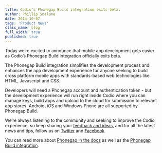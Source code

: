 ```yaml
---
title: Codio's Phonegap Build integration exits beta.
author: Phillip Snalune
date: 2014-10-07
tags: 'Product News'
class_name: blog
full_width: true
published: true
---
```

 
Today we’re excited to announce that mobile app development gets easier as Codio’s Phonegap Build integration officially exits beta. 

The Phonegap Build integration simplifies the development process and enhances the app development experience for anyone seeking to build cross platform mobile apps with standards-based web technologies like HTML, Javascript and CSS. 

Developers will need a Phonegap account and authentication token - but the development experience will run right inside Codio where you can manage keys, build apps and upload to the cloud for submission to relevant app stores.  Android, iOS and Windows Phone are all supported by Phonegap Build.

We’re always listening to the community and seeking to improve the Codio experience, so keep sharing your [feedback and ideas](http://forum.codio.com), and for all the latest news and tips, follow us on [Twitter](https://twitter.com/codiohq) and [Facebook](https://www.facebook.com/CodioHQ).

You can read more about [Phonegap in the docs](/docs/phonegap) as well as the [Phonegap Build integration](/docs/specifics/phonegapbuild).